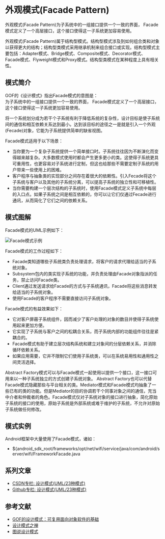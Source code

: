 # 外观模式(Facade Pattern)

外观模式(Facade Pattern)为子系统中的一组接口提供一个一致的界面， Facade模式定义了一个高层接口，这个接口使得这一子系统更加容易使用。

外观模式(Facade Pattern)属于结构型模式。结构型模式涉及到如何组合类和对象以获得更大的结构；结构型类模式采用继承机制来组合接口或实现。结构型模式主要包括：Adapter模式、Bridge模式、Composite模式、Decorator模式、Facade模式、Flyweight模式和Proxy模式。结构型类模式在某种程度上具有相关性。

## 模式简介

GOF的《设计模式》指出Facade模式的意图是：  
为子系统中的一组接口提供一个一致的界面， Facade模式定义了一个高层接口，这个接口使得这一子系统更加容易使用。

将一个系统划分成为若干个子系统有利于降低系统的复杂性，设计目标是使子系统间的通信和相互依赖关系达到最小。达到该目标的途径之一是就是引入一个外观(Fecade)对象，它能为子系统提供简单的缺省视图。

Facade模式适用于以下场景：

- 当你要为一个复杂子系统提供一个简单接口时。子系统往往因为不断演化而变得越来越复杂。大多数模式使用时都会产生更多更小的类。这使得子系统更具可重用性，也更容易对子系统进行定制，但这也给那些不需要定制子系统的用户带来一些使用上的困难。
- 客户程序与抽象类的实现部分之间存在着很大的依赖性。引入Fecade将这个子系统与客户以及其他的子系统分离，可以提高子系统的独立性和可移植性。
- 当你需要构建一个层次结构的子系统时，使用Facade模式定义子系统中每层的入口点。如果子系统之间是相互依赖的，你可以让它们仅通过Fecade进行通讯，从而简化了它们之间的依赖关系。

## 模式图解

Facade模式的UML示例如下：

![Facade模式示例](../images/structural_fecade.jpg)

Facade模式的工作过程如下：

- Facade类知道哪些子系统类负责处理请求，将客户的请求代理给适当的子系统对象。
- Subsystem包内的类实现子系统的功能，并负责处理由Facade对象指派的任务，禁止访问Facade类。
- Client通过发送请求给Facade的方式与子系统通讯，Facade将这些消息转发给适当的子系统对象。
- 使用Facade的客户程序不需要直接访问子系统对象。

Facade模式的有益效果如下：

- 它对客户屏蔽子系统组件，因而减少了客户处理的对象的数目并使得子系统使用起来更加方便。
- 它实现了子系统与客户之间的松耦合关系，而子系统内部的功能组件往往是紧耦合的。
- Facade模式有助于建立层次结构系统和建立对象间的分层依赖关系，并消除循环依赖关系。
- 如果应用需要，它并不限制它们使用子系统类，可以在系统易用性和通用性之间灵活选择。

Abstract Factory模式可以与Facade模式一起使用以提供一个接口，这一接口可用来以一种子系统独立的方式创建子系统对象。 Abstract Factory也可以代替Facade模式隐藏那些与平台相关的类。Mediator模式和Facade模式均抽象了一些已有的类的功能。但是Mediator的目的协调若干个同事对象之间的通信，充当中介者和仲裁者的角色。Facade模式仅对子系统对象的接口进行抽象，简化原始子系统的接口的使用，原始子系统是外部系统或难于维护的子系统，不允许对原始子系统做任何修改。

## 模式实例

Android框架中大量使用了Facade模式，诸如：

- ${android_sdk_root/frameworks/opt/net/wifi/service/java/com/android/server/wifi/FrameworkFacade.java

## 系列文章

- [CSDN专栏: 设计模式(UML/23种模式)](https://blog.csdn.net/column/details/27399.html)
- [Github专栏: 设计模式(UML/23种模式)](https://github.com/media-tm/MTDesignPattern)

## 参考文献

- [GOF的设计模式：可复用面向对象软件的基础](http://item.jd.com/10057319.html)
- [设计模式之禅](http://item.jd.com/11414555.html)
- [图说设计模式](https://github.com/me115/design_patterns)